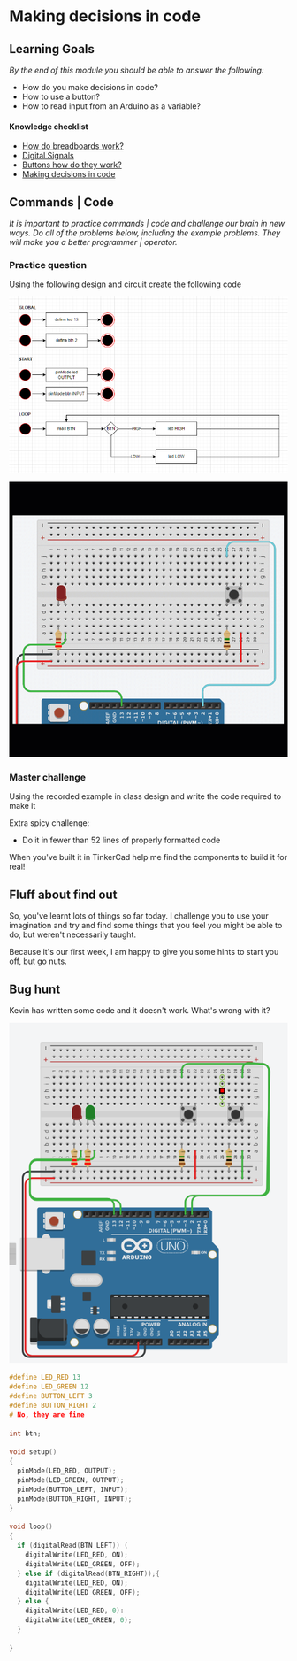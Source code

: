 # Making decisions in code 

## Learning Goals

*By the end of this module you should be able to answer the following:*

* How do you make decisions in code?
* How to use a button? 
* How to read input from an Arduino as a variable? 


#### Knowledge checklist

* [How do breadboards work?](https://github.com/carteras/IT-CBR/blob/main/cookbook/electronics/foundations.breadboards.md)
* [Digital Signals](https://github.com/carteras/IT-CBR/blob/main/cookbook/electronics/foundations.digitalsignals.md)
* [Buttons how do they work?](https://github.com/carteras/IT-CBR/blob/main/cookbook/electronics/foundations.buttons.md)
* [Making decisions in code](https://github.com/carteras/IT-CBR/blob/main/cookbook/arduino/foundations.programming.conditions.md)


## Commands | Code

*It is important to practice commands | code and challenge our brain in new ways. Do all of the problems below, including the example problems. They will make you a better programmer | operator.*


### Practice question

Using the following design and circuit create the following code

![](img/2023-02-06-20-26-25.png)

![single led](./img/single_led.gif)

### Master challenge 

Using the recorded example in class design and write the code required to make it

Extra spicy challenge: 

* Do it in fewer than 52 lines of properly formatted code

When you've built it in TinkerCad help me find the components to build it for real!



## Fluff about find out

So, you've learnt lots of things so far today. I challenge you to use your imagination and try and find some things that you feel you might be able to do, but weren't necessarily taught.

Because it's our first week, I am happy to give you some hints to start you off, but go nuts. 


## Bug hunt

Kevin has written some code and it doesn't work. What's wrong with it?

![kevin](img/kevin.png)

```cpp
#define LED_RED 13
#define LED_GREEN 12
#define BUTTON_LEFT 3
#define BUTTON_RIGHT 2
# No, they are fine

int btn;

void setup()
{
  pinMode(LED_RED, OUTPUT);
  pinMode(LED_GREEN, OUTPUT);
  pinMode(BUTTON_LEFT, INPUT);
  pinMode(BUTTON_RIGHT, INPUT);
}

void loop()
{
  if (digitalRead(BTN_LEFT)) (
    digitalWrite(LED_RED, ON); 
    digitalWrite(LED_GREEN, OFF);
  } else if (digitalRead(BTN_RIGHT));{
    digitalWrite(LED_RED, ON);
    digitalWrite(LED_GREEN, OFF);
  } else {
    digitalWrite(LED_RED, 0):
    digitalWrite(LED_GREEN, 0);
  }
     
}
```